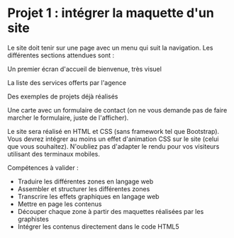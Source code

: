# Projet 1 : intégrer la maquette d'un site

Le site doit tenir sur une page avec un menu qui suit la navigation. Les différentes sections attendues sont :

Un premier écran d'accueil de bienvenue, très visuel

La liste des services offerts par l'agence

Des exemples de projets déjà réalisés

Une carte avec un formulaire de contact (on ne vous demande pas de faire marcher le formulaire, juste de l'afficher).

Le site sera réalisé en HTML et CSS (sans framework tel que Bootstrap).
Vous devrez intégrer au moins un effet d'animation CSS sur le site (celui que vous souhaitez).
N'oubliez pas d'adapter le rendu pour vos visiteurs utilisant des terminaux mobiles.

Compétences à valider :
 - Traduire les différentes zones en langage web
 - Assembler et structurer les différentes zones
 - Transcrire les effets graphiques en langage web
 - Mettre en page les contenus
 - Découper chaque zone à partir des maquettes réalisées par les graphistes
 - Intégrer les contenus directement dans le code HTML5
